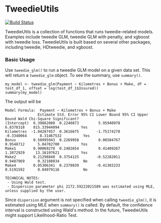 # TweedieUtils
[![Build Status](https://travis-ci.org/chaoguo14/TweedieUtils.svg?branch=master)](https://travis-ci.org/chaoguo14/TweedieUtils)

TweedieUtils is a collection of functions that runs tweedie-related models. Examples include tweedie GLM, tweedie GLM with penalty, and xgboost with tweedie loss. TweedieUtils is built based on several other packages, including tweedie, HDtweedie, and xgboost.

### Basic Usage
Use `tweedie_glm()` to run a tweedie GLM model on a given data set. This will return a `tweedie_glm` object. To see the summary, use `summary()`.
```{r}
my_model <- tweedie_glm(Payment ~ Kilometres + Bonus + Make, df = test_df_1, offset = log(test_df_1$Insured))
summary(my_model)
```

The output will be
```
Model Formula:  Payment ~ Kilometres + Bonus + Make 
               Estimate Std. Error 95% CI Lower Bound 95% CI Upper Bound Wald Chi-Square Significant?
(Intercept)  6.39862080  0.2240873         5.95940978          6.8378318    815.33944094          Yes
Kilometres  -1.04287457  0.3616675        -1.75174278         -0.3340064      8.31467532          Yes
Bonus        0.50995943  0.2269958         0.06504767          0.9548712      5.04702700          Yes
Make1        0.90069278  0.2482654         0.41409267          1.3872929     13.16197621          Yes
Make2        0.21298840  0.3754125        -0.52282011          0.9487969      0.32188034           No
Make4        0.05306341  0.2378039        -0.41303233          0.5191592      0.04979116           No

TECHNICAL NOTES:
 - Using Wald test.
 - Dispersion parameter phi 2172.59222021589 was estimated using MLE, unless supplied by the user.
 ```
Since `dispersion` argument is not specified when calling `tweedie_glm()`, it is estimated using MLE when `summary()` is called. By default, the confidence interval is constructed using Wald's method. In the future, TweedieUtils might support Likelihood-Ratio Test.
